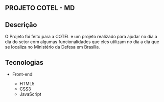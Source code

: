 ## PROJETO COTEL - MD


## Descrição

O Projeto foi feito para a COTEL e um projeto realizado para ajudar no dia a dia do setor com algumas funcionalidades que eles utilizam no dia a dia que se localiza no Ministério da Defesa em Brasília.


## Tecnologias

<ul>
  <li>Front-end</li>
  <ul>
    <li>HTML5</li>
    <li>CSS3</li>
    <li>JavaScript</li>
  </ul>
</ul>
<h1>
